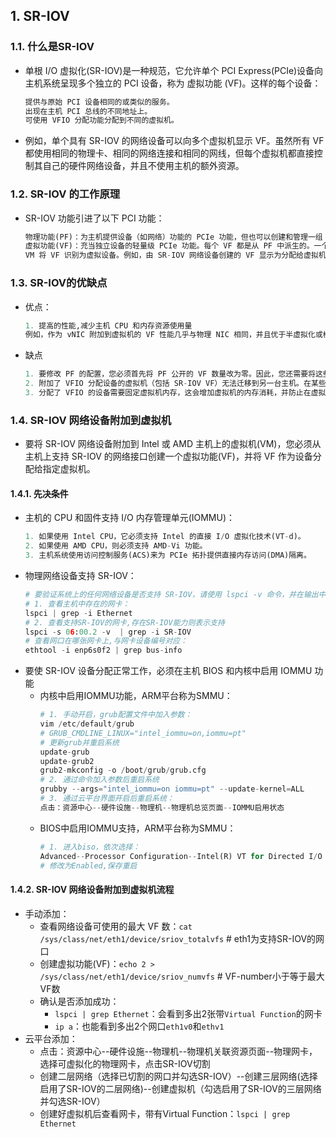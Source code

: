 ## 1. SR-IOV

### 1.1. 什么是SR-IOV

- 单根 I/O 虚拟化(SR-IOV)是一种规范，它允许单个 PCI Express(PCIe)设备向主机系统呈现多个独立的 PCI 设备，称为 虚拟功能 (VF)。这样的每个设备：
	```python
	提供与原始 PCI 设备相同的或类似的服务。
	出现在主机 PCI 总线的不同地址上。
	可使用 VFIO 分配功能分配到不同的虚拟机。
	```
- 例如，单个具有 SR-IOV 的网络设备可以向多个虚拟机显示 VF。虽然所有 VF 都使用相同的物理卡、相同的网络连接和相同的网线，但每个虚拟机都直接控制其自己的硬件网络设备，并且不使用主机的额外资源。

### 1.2. SR-IOV 的工作原理

- SR-IOV 功能引进了以下 PCI 功能：
	```python
	物理功能(PF)：为主机提供设备（如网络）功能的 PCIe 功能，但也可以创建和管理一组 VF。每个具有 SR-IOV 功能的设备都有一个或多个 PF。
	虚拟功能(VF)：充当独立设备的轻量级 PCIe 功能。每个 VF 都是从 PF 中派生的。一个设备可依赖于设备硬件的最大 VF 数。每个 VF 每次只能分配给一个虚拟机，但虚拟机可以分配多个 VF。
	VM 将 VF 识别为虚拟设备。例如，由 SR-IOV 网络设备创建的 VF 显示为分配给虚拟机的网卡，其方式与主机系统上显示的物理网卡相同。
	```
	
### 1.3. SR-IOV的优缺点

- 优点：
	```python
	1. 提高的性能,减少主机 CPU 和内存资源使用量
	例如，作为 vNIC 附加到虚拟机的 VF 性能几乎与物理 NIC 相同，并且优于半虚拟化或模拟的 NIC。特别是，当多个 VF 在单个主机上同时使用时，其性能优势可能非常显著。
	```
- 缺点
	```python
	1. 要修改 PF 的配置，您必须首先将 PF 公开的 VF 数量改为零。因此，您还需要将这些 VF 提供的设备从分配给虚拟机的设备中删除。
	2. 附加了 VFIO 分配设备的虚拟机（包括 SR-IOV VF）无法迁移到另一台主机。在某些情况下，您可以通过将分配的设备与模拟的设备进行配对来临时解决这个限制。例如，您可以将分配的网络 VF 绑定 到模拟的 vNIC 中，并在迁移前删除 VF。
	3. 分配了 VFIO 的设备需要固定虚拟机内存，这会增加虚拟机的内存消耗，并防止在虚拟机上使用内存膨胀。
	```
	
### 1.4. SR-IOV 网络设备附加到虚拟机

- 要将 SR-IOV 网络设备附加到 Intel 或 AMD 主机上的虚拟机(VM)，您必须从主机上支持 SR-IOV 的网络接口创建一个虚拟功能(VF)，并将 VF 作为设备分配给指定虚拟机。

#### 1.4.1. 先决条件

- 主机的 CPU 和固件支持 I/O 内存管理单元(IOMMU)：
	```python
	1. 如果使用 Intel CPU，它必须支持 Intel 的直接 I/O 虚拟化技术(VT-d)。
	2. 如果使用 AMD CPU，则必须支持 AMD-Vi 功能。
	3. 主机系统使用访问控制服务(ACS)来为 PCIe 拓扑提供直接内存访问(DMA)隔离。
	```
- 物理网络设备支持 SR-IOV：
	```python
	# 要验证系统上的任何网络设备是否支持 SR-IOV，请使用 lspci -v 命令，并在输出中查找 单根 I/O 虚拟化(SR-IOV)
	# 1. 查看主机中存在的网卡：
	lspci | grep -i Ethernet
	# 2. 查看支持SR-IOV的网卡,存在SR-IOV能力则表示支持
	lspci -s 06:00.2 -v  | grep -i SR-IOV
	# 查看网口在哪张网卡上,与网卡设备编号对应：
	ethtool -i enp6s0f2 | grep bus-info
	```
- 要使 SR-IOV 设备分配正常工作，必须在主机 BIOS 和内核中启用 IOMMU 功能
	- 内核中启用IOMMU功能，ARM平台称为SMMU：
		```python
		# 1. 手动开启，grub配置文件中加入参数：
		vim /etc/default/grub
		# GRUB_CMDLINE_LINUX="intel_iommu=on,iommu=pt"
		# 更新grub并重启系统
		update-grub
		update-grub2
		grub2-mkconfig -o /boot/grub/grub.cfg
		# 2. 通过命令加入参数后重启系统
		grubby --args="intel_iommu=on iommu=pt" --update-kernel=ALL
		# 3. 通过云平台界面开启后重启系统：
		点击：资源中心--硬件设施--物理机--物理机总览页面--IOMMU启用状态
		```
	- BIOS中启用IOMMU支持，ARM平台称为SMMU：
		```python
		# 1. 进入biso，依次选择：
		Advanced--Processor Configuration--Intel(R) VT for Directed I/O
		# 修改为Enabled,保存重启
		```
		
#### 1.4.2. SR-IOV 网络设备附加到虚拟机流程

- 手动添加：
	- 查看网络设备可使用的最大 VF 数：`cat /sys/class/net/eth1/device/sriov_totalvfs`    # eth1为支持SR-IOV的网口
	- 创建虚拟功能(VF)：`echo 2 > /sys/class/net/eth1/device/sriov_numvfs`  # VF-number小于等于最大VF数
	- 确认是否添加成功：
		- `lspci | grep Ethernet`：会看到多出2张带`Virtual Function`的网卡
		- `ip a`：也能看到多出2个网口`eth1v0`和`ethv1`
- 云平台添加：
	- 点击：资源中心--硬件设施--物理机--物理机关联资源页面--物理网卡，选择可虚拟化的物理网卡，点击SR-IOV切割
	- 创建二层网络（选择已切割的网口并勾选SR-IOV）--创建三层网络(选择启用了SR-IOV的二层网络)--创建虚拟机（勾选启用了SR-IOV的三层网络并勾选SR-IOV）
	- 创建好虚拟机后查看网卡，带有Virtual Function：`lspci | grep Ethernet`











